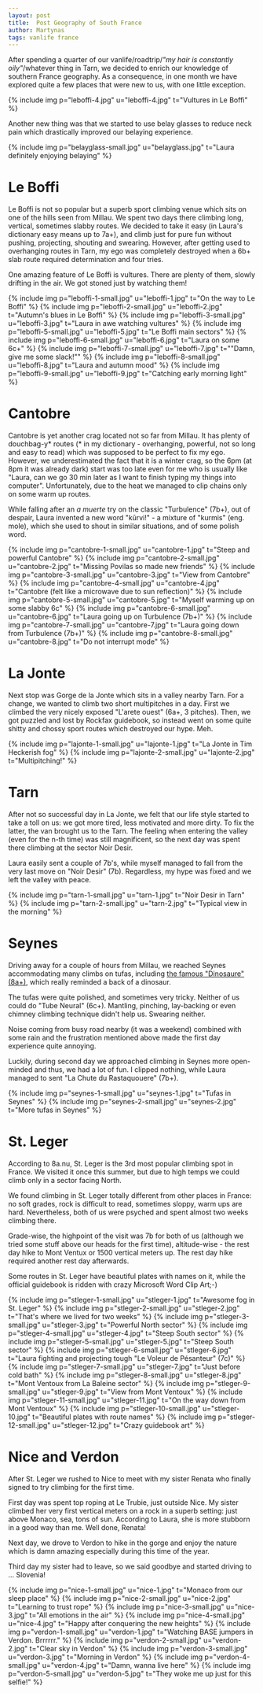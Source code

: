 ```yaml
---
layout: post
title:  Post Geography of South France
author: Martynas
tags: vanlife france
---
```


After spending a quarter of our vanlife/roadtrip/_"my hair is constantly oily"_/whatever
thing in Tarn, we decided to enrich our knowledge of southern France geography.
As a consequence, in one month we have explored quite a few places that were new to us,
with one little exception.

{% include img p="leboffi-4.jpg" u="leboffi-4.jpg" t="Vultures in Le Boffi" %}
<!--break-->

Another new thing was that we started to use belay glasses to reduce neck pain
which drastically improved our belaying experience.

{% include img p="belayglass-small.jpg" u="belayglass.jpg" t="Laura definitely enjoying belaying" %}

# Le Boffi

Le Boffi is not so popular but a superb sport climbing venue which sits on one of
the hills seen from Millau.  We spent two days there climbing long, vertical,
sometimes slabby routes. We decided to take it easy (in Laura's dictionary
easy means up to 7a+), and climb just for pure fun without pushing, projecting,
shouting and swearing. However, after getting used to overhanging routes in Tarn,
my ego was completely destroyed when a 6b+ slab route required determination
and four tries.

One amazing feature of Le Boffi is vultures. There are plenty of them, slowly
drifting in the air. We got stoned just by watching them!

{% include img p="leboffi-1-small.jpg" u="leboffi-1.jpg" t="On the way to Le Boffi" %}
{% include img p="leboffi-2-small.jpg" u="leboffi-2.jpg" t="Autumn's blues in Le Boffi" %}
{% include img p="leboffi-3-small.jpg" u="leboffi-3.jpg" t="Laura in awe watching vultures" %}
{% include img p="leboffi-5-small.jpg" u="leboffi-5.jpg" t="Le Boffi main sectors" %}
{% include img p="leboffi-6-small.jpg" u="leboffi-6.jpg" t="Laura on some 6c+" %}
{% include img p="leboffi-7-small.jpg" u="leboffi-7.jpg" t="\"Damn, give me some slack!\"" %}
{% include img p="leboffi-8-small.jpg" u="leboffi-8.jpg" t="Laura and autumn mood" %}
{% include img p="leboffi-9-small.jpg" u="leboffi-9.jpg" t="Catching early morning light" %}

# Cantobre

Cantobre is yet another crag located not so far from Millau. It has plenty
of douchbag-y\* routes (\* in my dictionary - overhanging, powerful, not so long and
easy to read) which was supposed to be perfect to fix my ego. However, we
underestimated the fact that it is a winter crag, so the 6pm (at 8pm it was already
dark) start was too late even
for me who is usually like "Laura, can we go 30 min later as I want to finish typing
my things into computer". Unfortunately, due to the heat we managed to clip chains
only on some warm up routes.

While falling after an _a muerte_ try on the classic "Turbulence" (7b+), out of despair,
Laura invented a new word "kūrvi!" - a mixture of "kurmis" (eng. mole), which she used
to shout in similar situations, and of some polish word.

{% include img p="cantobre-1-small.jpg" u="cantobre-1.jpg" t="Steep and powerful Cantobre" %}
{% include img p="cantobre-2-small.jpg" u="cantobre-2.jpg" t="Missing Povilas so made new friends" %}
{% include img p="cantobre-3-small.jpg" u="cantobre-3.jpg" t="View from Cantobre" %}
{% include img p="cantobre-4-small.jpg" u="cantobre-4.jpg" t="Cantobre (felt like a microwave due to sun reflection)" %}
{% include img p="cantobre-5-small.jpg" u="cantobre-5.jpg" t="Myself warming up on some slabby 6c" %}
{% include img p="cantobre-6-small.jpg" u="cantobre-6.jpg" t="Laura going up on Turbulence (7b+)" %}
{% include img p="cantobre-7-small.jpg" u="cantobre-7.jpg" t="Laura going down from Turbulence (7b+)" %}
{% include img p="cantobre-8-small.jpg" u="cantobre-8.jpg" t="Do not interrupt mode" %}

# La Jonte

Next stop was Gorge de la Jonte which sits in a valley nearby Tarn. For a
change, we wanted to climb two short multipitches in a day. First
we climbed the very nicely exposed "L'arete ouest" (6a+, 3 pitches). Then, we
got puzzled and lost by Rockfax guidebook, so instead went on some quite
shitty and chossy sport routes which destroyed our hype. Meh.

{% include img p="lajonte-1-small.jpg" u="lajonte-1.jpg" t="La Jonte in Tim Heckerish fog" %}
{% include img p="lajonte-2-small.jpg" u="lajonte-2.jpg" t="Multipitching!" %}

# Tarn

After not so successful day in La Jonte, we felt that our life style started to
take a toll on us: we got more tired, less motivated and more dirty. To fix the
latter, the van brought us to the Tarn. The feeling when entering the valley (even for the n-th time)
was still magnificent, so the next day was spent there climbing at the sector Noir Desir.

Laura easily sent a couple of 7b's, while myself managed to fall from the very
last move on "Noir Desir" (7b). Regardless, my hype was fixed and we left the
valley with peace.

{% include img p="tarn-1-small.jpg" u="tarn-1.jpg" t="Noir Desir in Tarn" %}
{% include img p="tarn-2-small.jpg" u="tarn-2.jpg" t="Typical view in the morning" %}

# Seynes

Driving away for a couple of hours from Millau, we reached Seynes accommodating
many climbs on tufas, including [the famous "Dinosaure" (8a+)](https://www.youtube.com/watch?v=BXRFs5liWRs),
which really reminded a back of a dinosaur.

The tufas were quite polished, and sometimes very tricky. Neither of us could
do "Tube Neural" (6c+). Mantling, pinching, lay-backing or even chimney climbing
technique didn't help us. Swearing neither.

Noise coming from busy road nearby (it was a weekend) combined with some rain and the frustration mentioned above
made the first day experience quite annoying.

Luckily, during second day we approached climbing in Seynes more open-minded
and thus, we had a lot of fun. I clipped nothing, while Laura managed to sent
"La Chute du  Rastaquouere" (7b+).

{% include img p="seynes-1-small.jpg" u="seynes-1.jpg" t="Tufas in Seynes" %}
{% include img p="seynes-2-small.jpg" u="seynes-2.jpg" t="More tufas in Seynes" %}

# St. Leger

According to 8a.nu, St. Leger is the 3rd most popular climbing spot in France.
We visited it once this summer, but due to high temps we could climb
only in a sector facing North.

We found climbing in St. Leger totally different from other places in France: no
soft grades, rock is difficult to read, sometimes sloppy, warm ups are hard. Nevertheless, both of us
were psyched and spent almost two weeks climbing there.

Grade-wise, the highpoint of the visit was 7b for both of us (although we tried
some stuff above our heads for the first time), altitude-wise - the rest day hike to
Mont Ventux or 1500 vertical meters up. The rest day hike required another rest
day afterwards.

Some routes in St. Leger have beautiful plates with names on it, while the
official guidebook is ridden with crazy Microsoft Word Clip Art;-)

{% include img p="stleger-1-small.jpg" u="stleger-1.jpg" t="Awesome fog in St. Leger" %}
{% include img p="stleger-2-small.jpg" u="stleger-2.jpg" t="That's where we lived for two weeks" %}
{% include img p="stleger-3-small.jpg" u="stleger-3.jpg" t="Powerful North sector" %}
{% include img p="stleger-4-small.jpg" u="stleger-4.jpg" t="Steep South sector" %}
{% include img p="stleger-5-small.jpg" u="stleger-5.jpg" t="Steep South sector" %}
{% include img p="stleger-6-small.jpg" u="stleger-6.jpg" t="Laura fighting and projecting tough \"Le Voleur de Pésanteur\" (7c)" %}
{% include img p="stleger-7-small.jpg" u="stleger-7.jpg" t="Just before cold bath" %}
{% include img p="stleger-8-small.jpg" u="stleger-8.jpg" t="Mont Ventoux from La Baleine sector" %}
{% include img p="stleger-9-small.jpg" u="stleger-9.jpg" t="View from Mont Ventoux" %}
{% include img p="stleger-11-small.jpg" u="stleger-11.jpg" t="On the way down from Mont Ventoux" %}
{% include img p="stleger-10-small.jpg" u="stleger-10.jpg" t="Beautiful plates with route names" %}
{% include img p="stleger-12-small.jpg" u="stleger-12.jpg" t="Crazy guidebook art" %}

# Nice and Verdon

After St. Leger we rushed to Nice to meet with my sister Renata who finally signed to
try climbing for the first time.

First day was spent top roping at Le Trubie, just outside Nice. My sister climbed her
very first vertical meters on a rock in a superb setting: just above Monaco,
sea, tons of sun. According to Laura, she is more stubborn in a good way than me.
Well done, Renata!

Next day, we drove to Verdon to hike in the gorge and enjoy the nature which is
damn amazing especially during this time of the year.

Third day my sister had to leave, so we said goodbye and started driving to ...
Slovenia!

{% include img p="nice-1-small.jpg" u="nice-1.jpg" t="Monaco from our sleep place" %}
{% include img p="nice-2-small.jpg" u="nice-2.jpg" t="Learning to trust rope" %}
{% include img p="nice-3-small.jpg" u="nice-3.jpg" t="All emotions in the air" %}
{% include img p="nice-4-small.jpg" u="nice-4.jpg" t="Happy after conquering the new heights" %}
{% include img p="verdon-1-small.jpg" u="verdon-1.jpg" t="Watching BASE jumpers in Verdon. Brrrrrr." %}
{% include img p="verdon-2-small.jpg" u="verdon-2.jpg" t="Clear sky in Verdon" %}
{% include img p="verdon-3-small.jpg" u="verdon-3.jpg" t="Morning in Verdon" %}
{% include img p="verdon-4-small.jpg" u="verdon-4.jpg" t="Damn, wanna live here" %}
{% include img p="verdon-5-small.jpg" u="verdon-5.jpg" t="They woke me up just for this selfie!" %}
